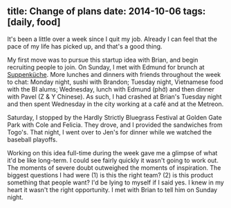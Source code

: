 title: Change of plans
date: 2014-10-06
tags: [daily, food]
---

It's been a little over a week since I quit my job. Already I can feel that the pace of my life has picked up, and that's a good thing.

My first move was to pursue this startup idea with Brian, and begin recruiting people to join. On Sunday, I met with Edmund for brunch at [Suppenküche](http://www.suppenkuche.com/welcome.html). More lunches and dinners with friends throughout the week to chat: Monday night, sushi with Brandon; Tuesday night, Vietnamese food with the BI alums; Wednesday, lunch with Edmund (phở) and then dinner with Pavel (Z & Y Chinese). As such, I had crashed at Brian's Tuesday night and then spent Wednesday in the city working at a café and at the Metreon.

Saturday, I stopped by the Hardly Strictly Bluegrass Festival at Golden Gate Park with Cole and Felicia. They drove, and I provided the sandwiches from Togo's. That night, I went over to Jen's for dinner while we watched the baseball playoffs.

Working on this idea full-time during the week gave me a glimpse of what it'd be like long-term. I could see fairly quickly it wasn't going to work out. The moments of severe doubt outweighed the moments of inspiration. The biggest questions I had were (1) is this the right team? (2) is this product something that people want? I'd be lying to myself if I said yes. I knew in my heart it wasn't the right opportunity. I met with Brian to tell him on Sunday night.

